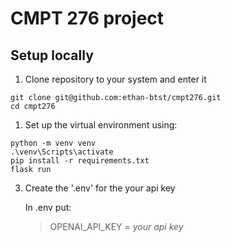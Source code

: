 # CMPT 276 project

## Setup locally
1. Clone repository to your system and enter it
```
git clone git@github.com:ethan-btst/cmpt276.git
cd cmpt276
```

1. Set up the virtual environment using:
```
python -m venv venv
.\venv\Scripts\activate
pip install -r requirements.txt
flask run
```

3. Create the '.env' for the your api key
   
   In .env put:
   > OPENAI_API_KEY = _your api key_
